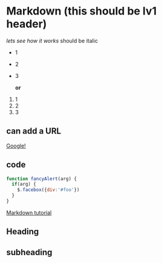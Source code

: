 # Markdown (this should be lv1 header)

*lets see how it works* should be italic

* 1
* 2
* 3

  **or**

1. 1
2. 2
3. 3

## can add a URL

[Google!](http://google.com)

## code

```javascript
function fancyAlert(arg) {
  if(arg) {
    $.facebox({div:'#foo'})
  }
}
```

[Markdown tutorial](https://guides.github.com/features/mastering-markdown/#examples)

## Heading

## subheading
